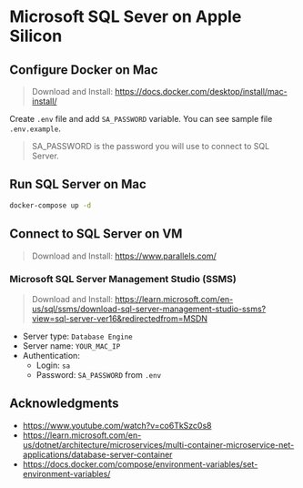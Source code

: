 # Microsoft SQL Sever on Apple Silicon

## Configure Docker on Mac

> Download and Install: https://docs.docker.com/desktop/install/mac-install/

Create `.env` file and add `SA_PASSWORD` variable. You can see sample file `.env.example`.

> SA_PASSWORD is the password you will use to connect to SQL Server.

## Run SQL Server on Mac

```bash
docker-compose up -d
```

## Connect to SQL Server on VM

> Download and Install: https://www.parallels.com/

### Microsoft SQL Server Management Studio (SSMS)

> Download and Install: https://learn.microsoft.com/en-us/sql/ssms/download-sql-server-management-studio-ssms?view=sql-server-ver16&redirectedfrom=MSDN

- Server type: `Database Engine`
- Server name: `YOUR_MAC_IP`
- Authentication:
  - Login: `sa`
  - Password: `SA_PASSWORD` from `.env`

## Acknowledgments
- https://www.youtube.com/watch?v=co6TkSzc0s8
- https://learn.microsoft.com/en-us/dotnet/architecture/microservices/multi-container-microservice-net-applications/database-server-container
- https://docs.docker.com/compose/environment-variables/set-environment-variables/